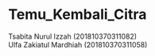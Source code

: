 # Temu_Kembali_Citra
Tsabita Nurul Izzah (201810370311082)<br />
Ulfa Zakiatul Mardhiah (201810370311058)
